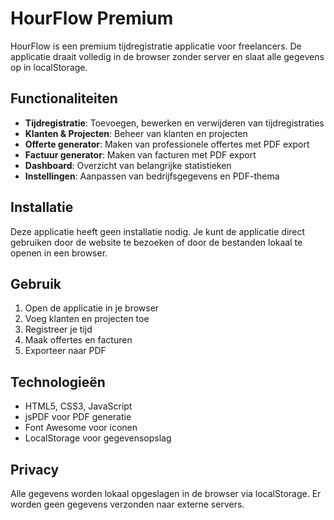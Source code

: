 # HourFlow Premium

HourFlow is een premium tijdregistratie applicatie voor freelancers. De applicatie draait volledig in de browser zonder server en slaat alle gegevens op in localStorage.

## Functionaliteiten

- **Tijdregistratie**: Toevoegen, bewerken en verwijderen van tijdregistraties
- **Klanten & Projecten**: Beheer van klanten en projecten
- **Offerte generator**: Maken van professionele offertes met PDF export
- **Factuur generator**: Maken van facturen met PDF export
- **Dashboard**: Overzicht van belangrijke statistieken
- **Instellingen**: Aanpassen van bedrijfsgegevens en PDF-thema

## Installatie

Deze applicatie heeft geen installatie nodig. Je kunt de applicatie direct gebruiken door de website te bezoeken of door de bestanden lokaal te openen in een browser.

## Gebruik

1. Open de applicatie in je browser
2. Voeg klanten en projecten toe
3. Registreer je tijd
4. Maak offertes en facturen
5. Exporteer naar PDF

## Technologieën

- HTML5, CSS3, JavaScript
- jsPDF voor PDF generatie
- Font Awesome voor iconen
- LocalStorage voor gegevensopslag

## Privacy

Alle gegevens worden lokaal opgeslagen in de browser via localStorage. Er worden geen gegevens verzonden naar externe servers.
